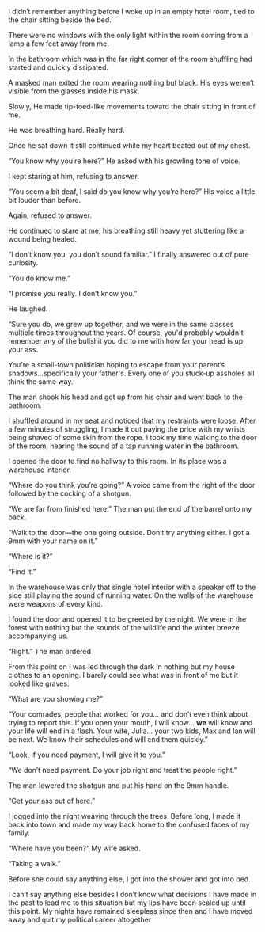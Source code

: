 I didn’t remember anything before I woke up in an empty hotel room, tied to the chair sitting beside the bed.

There were no windows with the only light within the room coming from a lamp a few feet away from me.

In the bathroom which was in the far right corner of the room shuffling had started and quickly dissipated.

A masked man exited the room wearing nothing but black. His eyes weren’t visible from the glasses inside his mask.

Slowly, He made tip-toed-like movements toward the chair sitting in front of me.

He was breathing hard. Really hard.

Once he sat down it still continued while my heart beated out of my chest.

“You know why you’re here?” He asked with his growling tone of voice.

I kept staring at him, refusing to answer.

“You seem a bit deaf, I said do you know why you’re here?” His voice a little bit louder than before.

Again, refused to answer.

He continued to stare at me, his breathing still heavy yet stuttering like a wound being healed.

“I don’t know you, you don’t sound familiar.” I finally answered out of pure curiosity.

“You do know me.”

“I promise you really. I don’t know you.”

He laughed.

“Sure you do, we grew up together, and we were in the same classes multiple times throughout the years. Of course, you'd probably wouldn't remember any of the bullshit you did to me with how far your head is up your ass.

You're a small-town politician hoping to escape from your parent’s shadows…specifically your father's. Every one of you stuck-up assholes all think the same way. 

The man shook his head and got up from his chair and went back to the bathroom.

I shuffled around in my seat and noticed that my restraints were loose. After a few minutes of struggling, I made it out paying the price with my wrists being shaved of some skin from the rope. I took my time walking to the door of the room, hearing the sound of a tap running water in the bathroom. 

I opened the door to find no hallway to this room. In its place was a warehouse interior.

“Where do you think you’re going?” A voice came from the right of the door followed by the cocking of a shotgun.

“We are far from finished here.” The man put the end of the barrel onto my back.

“Walk to the door—the one going outside. Don’t try anything either. I got a 9mm with your name on it.”

“Where is it?”

“Find it.”

In the warehouse was only that single hotel interior with a speaker off to the side still playing the sound of running water. On the walls of the warehouse were weapons of every kind. 

I found the door and opened it to be greeted by the night. We were in the forest with nothing but the sounds of the wildlife and the winter breeze accompanying us.

“Right.” The man ordered

From this point on I was led through the dark in nothing but my house clothes to an opening. I barely could see what was in front of me but it looked like graves.

“What are you showing me?”

“Your comrades, people that worked for you… and don’t even think about trying to report this. If you open your mouth, I will know… **we** will know and your life will end in a flash. Your wife, Julia… your two kids, Max and Ian will be next. We know their schedules and will end them quickly.”

“Look, if you need payment, I will give it to you.”

“We don’t need payment. Do your job right and treat the people right.”

The man lowered the shotgun and put his hand on the 9mm handle. 

“Get your ass out of here.”

I jogged into the night weaving through the trees. Before long, I made it back into town and made my way back home to the confused faces of my family.

“Where have you been?” My wife asked.

“Taking a walk.” 

Before she could say anything else, I got into the shower and got into bed.

I can’t say anything else besides I don’t know what decisions I have made in the past to lead me to this situation but my lips have been sealed up until this point. My nights have remained sleepless since then and I have moved away and quit my political career altogether